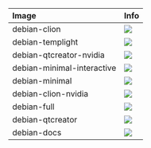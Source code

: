 | Image  | Info |
| :----- | :--- |
| debian-clion | [![](https://images.microbadger.com/badges/image/dunecommunity/debian-clion.svg)](http://microbadger.com/images/dunecommunity/debian-clion "debian-clion layer") |
| debian-templight | [![](https://images.microbadger.com/badges/image/dunecommunity/debian-templight.svg)](http://microbadger.com/images/dunecommunity/debian-templight "debian-templight layer") |
| debian-qtcreator-nvidia | [![](https://images.microbadger.com/badges/image/dunecommunity/debian-qtcreator-nvidia.svg)](http://microbadger.com/images/dunecommunity/debian-qtcreator-nvidia "debian-qtcreator-nvidia layer") |
| debian-minimal-interactive | [![](https://images.microbadger.com/badges/image/dunecommunity/debian-minimal-interactive.svg)](http://microbadger.com/images/dunecommunity/debian-minimal-interactive "debian-minimal-interactive layer") |
| debian-minimal | [![](https://images.microbadger.com/badges/image/dunecommunity/debian-minimal.svg)](http://microbadger.com/images/dunecommunity/debian-minimal "debian-minimal layer") |
| debian-clion-nvidia | [![](https://images.microbadger.com/badges/image/dunecommunity/debian-clion-nvidia.svg)](http://microbadger.com/images/dunecommunity/debian-clion-nvidia "debian-clion-nvidia layer") |
| debian-full | [![](https://images.microbadger.com/badges/image/dunecommunity/debian-full.svg)](http://microbadger.com/images/dunecommunity/debian-full "debian-full layer") |
| debian-qtcreator | [![](https://images.microbadger.com/badges/image/dunecommunity/debian-qtcreator.svg)](http://microbadger.com/images/dunecommunity/debian-qtcreator "debian-qtcreator layer") |
| debian-docs | [![](https://images.microbadger.com/badges/image/dunecommunity/debian-docs.svg)](http://microbadger.com/images/dunecommunity/debian-docs "debian-docs layer") |

